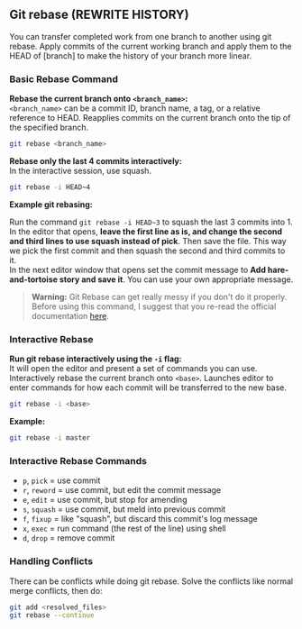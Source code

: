 ## Git rebase (REWRITE HISTORY)

You can transfer completed work from one branch to another using git rebase. Apply commits of the current working branch and apply them to the HEAD of [branch] to make the history of your branch more linear.

### Basic Rebase Command

**Rebase the current branch onto `<branch_name>`:**  
`<branch_name>` can be a commit ID, branch name, a tag, or a relative reference to HEAD. Reapplies commits on the current branch onto the tip of the specified branch.
```sh
git rebase <branch_name>
```

**Rebase only the last 4 commits interactively:**  
In the interactive session, use squash.
```sh
git rebase -i HEAD~4 
```

**Example git rebasing:**

Run the command `git rebase -i HEAD~3` to squash the last 3 commits into 1.  
In the editor that opens, **leave the first line as is, and change the second and third lines to use squash instead of pick**. Then save the file. This way we pick the first commit and then squash the second and third commits to it.  
In the next editor window that opens set the commit message to **Add hare-and-tortoise story and save it**. You can use your own appropriate message.

> **Warning:** Git Rebase can get really messy if you don't do it properly. Before using this command, I suggest that you re-read the official documentation [here](https://git-scm.com/book/it/v2/Git-Branching-Rebasing).

### Interactive Rebase

**Run git rebase interactively using the `-i` flag:**  
It will open the editor and present a set of commands you can use. Interactively rebase the current branch onto `<base>`. Launches editor to enter commands for how each commit will be transferred to the new base.
```sh
git rebase -i <base>
```

**Example:**
```sh
git rebase -i master
```

### Interactive Rebase Commands

- `p`, `pick` = use commit
- `r`, `reword` = use commit, but edit the commit message
- `e`, `edit` = use commit, but stop for amending
- `s`, `squash` = use commit, but meld into previous commit
- `f`, `fixup` = like "squash", but discard this commit's log message
- `x`, `exec` = run command (the rest of the line) using shell
- `d`, `drop` = remove commit

### Handling Conflicts

There can be conflicts while doing git rebase. Solve the conflicts like normal merge conflicts, then do:

```sh
git add <resolved_files>
git rebase --continue
```
